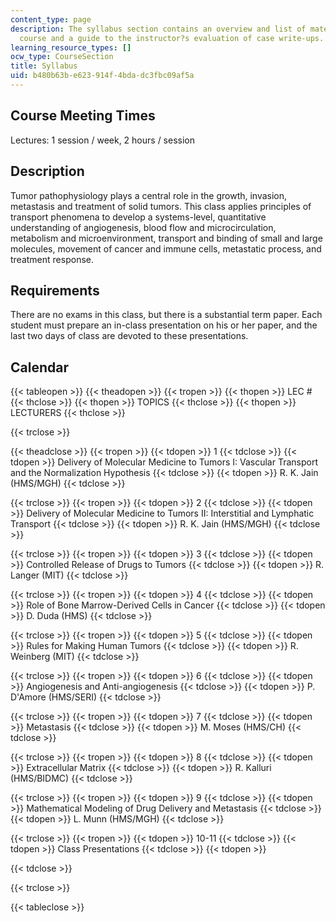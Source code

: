 ```yaml
---
content_type: page
description: The syllabus section contains an overview and list of materials for the
  course and a guide to the instructor?s evaluation of case write-ups.
learning_resource_types: []
ocw_type: CourseSection
title: Syllabus
uid: b480b63b-e623-914f-4bda-dc3fbc09af5a
---
```


Course Meeting Times
--------------------

Lectures: 1 session / week, 2 hours / session

Description
-----------

Tumor pathophysiology plays a central role in the growth, invasion, metastasis and treatment of solid tumors. This class applies principles of transport phenomena to develop a systems-level, quantitative understanding of angiogenesis, blood flow and microcirculation, metabolism and microenvironment, transport and binding of small and large molecules, movement of cancer and immune cells, metastatic process, and treatment response.

Requirements
------------

There are no exams in this class, but there is a substantial term paper. Each student must prepare an in-class presentation on his or her paper, and the last two days of class are devoted to these presentations.

Calendar
--------

{{< tableopen >}}
{{< theadopen >}}
{{< tropen >}}
{{< thopen >}}
LEC #
{{< thclose >}}
{{< thopen >}}
TOPICS
{{< thclose >}}
{{< thopen >}}
LECTURERS
{{< thclose >}}

{{< trclose >}}

{{< theadclose >}}
{{< tropen >}}
{{< tdopen >}}
1
{{< tdclose >}}
{{< tdopen >}}
Delivery of Molecular Medicine to Tumors I: Vascular Transport and the Normalization Hypothesis
{{< tdclose >}}
{{< tdopen >}}
R. K. Jain (HMS/MGH)
{{< tdclose >}}

{{< trclose >}}
{{< tropen >}}
{{< tdopen >}}
2
{{< tdclose >}}
{{< tdopen >}}
Delivery of Molecular Medicine to Tumors II: Interstitial and Lymphatic Transport
{{< tdclose >}}
{{< tdopen >}}
R. K. Jain (HMS/MGH)
{{< tdclose >}}

{{< trclose >}}
{{< tropen >}}
{{< tdopen >}}
3
{{< tdclose >}}
{{< tdopen >}}
Controlled Release of Drugs to Tumors
{{< tdclose >}}
{{< tdopen >}}
R. Langer (MIT)
{{< tdclose >}}

{{< trclose >}}
{{< tropen >}}
{{< tdopen >}}
4
{{< tdclose >}}
{{< tdopen >}}
Role of Bone Marrow-Derived Cells in Cancer
{{< tdclose >}}
{{< tdopen >}}
D. Duda (HMS)
{{< tdclose >}}

{{< trclose >}}
{{< tropen >}}
{{< tdopen >}}
5
{{< tdclose >}}
{{< tdopen >}}
Rules for Making Human Tumors
{{< tdclose >}}
{{< tdopen >}}
R. Weinberg (MIT)
{{< tdclose >}}

{{< trclose >}}
{{< tropen >}}
{{< tdopen >}}
6
{{< tdclose >}}
{{< tdopen >}}
Angiogenesis and Anti-angiogenesis
{{< tdclose >}}
{{< tdopen >}}
P. D'Amore (HMS/SERI)
{{< tdclose >}}

{{< trclose >}}
{{< tropen >}}
{{< tdopen >}}
7
{{< tdclose >}}
{{< tdopen >}}
Metastasis
{{< tdclose >}}
{{< tdopen >}}
M. Moses (HMS/CH)
{{< tdclose >}}

{{< trclose >}}
{{< tropen >}}
{{< tdopen >}}
8
{{< tdclose >}}
{{< tdopen >}}
Extracellular Matrix
{{< tdclose >}}
{{< tdopen >}}
R. Kalluri (HMS/BIDMC)
{{< tdclose >}}

{{< trclose >}}
{{< tropen >}}
{{< tdopen >}}
9
{{< tdclose >}}
{{< tdopen >}}
Mathematical Modeling of Drug Delivery and Metastasis
{{< tdclose >}}
{{< tdopen >}}
L. Munn (HMS/MGH)
{{< tdclose >}}

{{< trclose >}}
{{< tropen >}}
{{< tdopen >}}
10-11
{{< tdclose >}}
{{< tdopen >}}
Class Presentations
{{< tdclose >}}
{{< tdopen >}}

{{< tdclose >}}

{{< trclose >}}

{{< tableclose >}}
